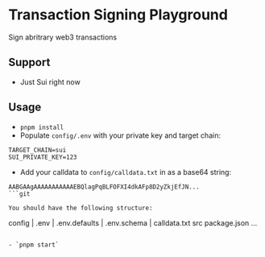 # Transaction Signing Playground
Sign abritrary web3 transactions

## Support 
- Just Sui right now
  
## Usage

- `pnpm install`
- Populate `config/.env` with your private key and target chain:
```
TARGET_CHAIN=sui
SUI_PRIVATE_KEY=123
```

- Add your calldata to `config/calldata.txt` in as a base64 string:
```
AABGAAgAAAAAAAAAAAEBQlagPqBLFOFXI4dkAFp8D2yZkjEfJN...
```git

You should have the following structure:
```
config
 | .env
 | .env.defaults
 | .env.schema
 | calldata.txt
src
package.json
...
```

- `pnpm start`
